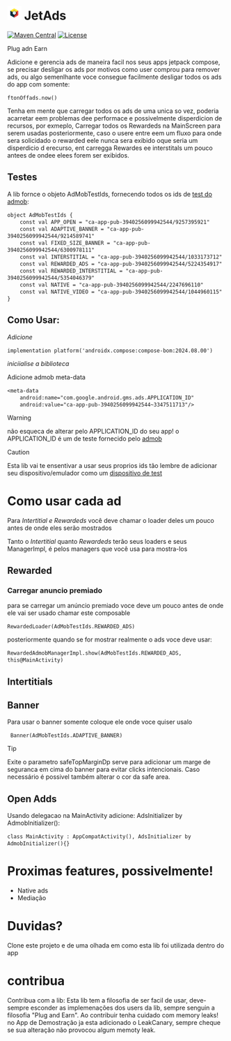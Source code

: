 <h1><img src="docs/images/badge.png" alt="JetAds" width="32"/> JetAds </h1>

[![Maven Central](https://img.shields.io/maven-central/v/io.github.pen-drive/jet-ads)](https://search.maven.org/artifact/io.github.pen-drive/jet-ads)
[![License](https://img.shields.io/github/license/karacca/beetle)](https://www.apache.org/licenses/LICENSE-2.0)


Plug adn Earn


Adicione e gerencia ads de maneira facil nos seus apps jetpack compose,
se precisar desligar os ads por motivos como user comprou para remover ads, ou algo semenlhante 
voce consegue facilmente desligar todos os ads do app com somente: 

    ftonOffads.now()

Tenha em mente que carregar todos os ads de uma unica so vez, poderia acarretar eem problemas dee performace e 
possivelmente disperdicion de recursos, por exmeplo, Carregar todos os Rewardeds na MainScreen para serem usadas
posteriormente, caso o usere entre eem um fluxo para onde sera solicidado o rewarded eele nunca sera exibido
oque seria um disperdicio d erecurso, ent carregga Rewardes ee interstitals um pouco antees de ondee elees 
forem ser exibidos.



## Testes
A lib fornce o objeto AdMobTestIds, fornecendo todos os ids de [test do admob](https://developers.google.com/admob/android/test-ads):

    object AdMobTestIds {
        const val APP_OPEN = "ca-app-pub-3940256099942544/9257395921"
        const val ADAPTIVE_BANNER = "ca-app-pub-3940256099942544/9214589741"
        const val FIXED_SIZE_BANNER = "ca-app-pub-3940256099942544/6300978111"
        const val INTERSTITIAL = "ca-app-pub-3940256099942544/1033173712"
        const val REWARDED_ADS = "ca-app-pub-3940256099942544/5224354917"
        const val REWARDED_INTERSTITIAL = "ca-app-pub-3940256099942544/5354046379"
        const val NATIVE = "ca-app-pub-3940256099942544/2247696110"
        const val NATIVE_VIDEO = "ca-app-pub-3940256099942544/1044960115"
    }



## Como Usar:

*Adicione*

    implementation platform('androidx.compose:compose-bom:2024.08.00')

*iniciialise a biblioteca*

Adicione admob meta-data

    <meta-data
        android:name="com.google.android.gms.ads.APPLICATION_ID"
        android:value="ca-app-pub-3940256099942544~3347511713"/>




>[!WARNING]
> não esqueca de alterar pelo APPLICATION_ID do seu app! o APPLICATION_ID é um de teste fornecido pelo 
> [admob](https://developers.google.com/admob/android/test-ads)


>[!CAUTION]
> Esta lib vai te ensentivar a usar seus proprios ids tão lembre de adicionar seu dispositivo/emulador
> como um [dispositivo de test](https://developers.google.com/admob/android/test-ads#enable_test_devices)



# Como usar cada ad

Para *Intertitial e Rewardeds* você deve chamar o loader deles um pouco antes de onde eles serão mostrados

Tanto o *Intertitial* quanto *Rewardeds* terão seus loaders e seus ManagerImpl, é pelos managers que você usa
para mostra-los



## Rewarded

### Carregar anuncio premiado
para se carregar um anúncio premiado voce deve um pouco antes de onde ele vai ser usado chamar este composable

    RewardedLoader(AdMobTestIds.REWARDED_ADS)

posteriormente quando se for mostrar realmente o ads voce deve usar:

    RewardedAdmobManagerImpl.show(AdMobTestIds.REWARDED_ADS, this@MainActivity)


## Intertitials


## Banner
Para usar o banner somente coloque ele onde voce quiser usalo

     Banner(AdMobTestIds.ADAPTIVE_BANNER)

> [!TIP]
> Exite o parametro safeTopMarginDp serve para adicionar um marge de seguranca em cima do banner para
> evitar clicks intencionais. Caso necessário é possivel também alterar o cor da safe area.

## Open Adds
Usando delegacao na MainActivity adicione:  AdsInitializer by AdmobInitializer():   
    
    class MainActivity : AppCompatActivity(), AdsInitializer by AdmobInitializer(){}


# Proximas features, possivelmente!

 * Native ads
 * Mediação


# Duvidas?
Clone este projeto e de uma olhada em como esta lib foi utilizada dentro do app



# contribua

Contribua com a lib: Esta lib tem a filosofia de ser facil de usar, deve-sempre esconder as implemenações 
dos users da lib, sempre senguin a filosofia "Plug and Earn". Ao contribuir tenha cuidado com memory leaks! no
App de Demostração ja esta adicionado o LeakCanary, sempre cheque se sua alteração não provocou algum memoty leak.
